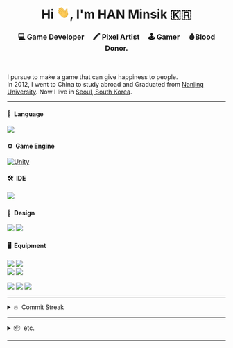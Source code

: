 <h1 align="center">Hi <img src="https://raw.githubusercontent.com/hanminsik/hanminsik/main/Hi.gif" width="30px">, I'm HAN Minsik 🇰🇷</h1>

<h3 align="center">💻 Game Developer &nbsp;  &nbsp; 🖍 Pixel Artist &nbsp;  &nbsp; 🕹 Gamer &nbsp;  &nbsp; 🩸Blood Donor.</h3>
<br>

I pursue to make a game that can give happiness to people.  
In 2012, I went to China to study abroad and Graduated from [Nanjing University](https://www.nju.edu.cn/EN/wbout/main.htm).
Now I live in [Seoul, South Korea](https://www.google.com/maps/place/Seoul,+South+Korea/@34.1637948,97.7937369,3.19z/data=!4m5!3m4!1s0x357ca2012d5c39cf:0x7e11eca1405bf29b!8m2!3d37.566535!4d126.9779692?hl=en).
<br>

---

#### 🚀 &nbsp;Language
[<img src="https://img.shields.io/badge/C&thinsp;%23-7F00FF?style=for-the-badge&logo=.net&logoColor=white?"/>](https://docs.microsoft.com/en-us/dotnet/csharp/)

#### ⚙️ &nbsp;Game Engine

[<img alt="Unity" src="https://img.shields.io/badge/unity%20-%23000000.svg?&style=for-the-badge&logo=unity&logoColor=white"/>](https://unity.com/)

#### 🛠 &nbsp;IDE
[<img src="https://img.shields.io/badge/Rider-000000?&style=for-the-badge&logo=rider&logoColor=white"/>](https://www.jetbrains.com/rider/)

#### 🎨 &nbsp;Design
[<img src="https://img.shields.io/badge/Aseprite-7D929E?&style=for-the-badge&logo=aseprite&logoColor=white"/>](https://www.aseprite.org/) [<img src="https://img.shields.io/badge/photoshop%20-%2331A8FF.svg?&style=for-the-badge&logo=adobe%20photoshop&logoColor=white"/>](https://www.adobe.com/products/photoshop.html)

#### 🖥️ &nbsp;Equipment
[<img src="https://img.shields.io/badge/Apple-Mac_Mini_2018-999999?style=for-the-badge&logo=apple&logoColor=white"/>](https://www.theverge.com/2018/11/16/18097117/apple-mac-mini-2018-review-upgrade-faster-more-powerful-features-price) [<img src="https://img.shields.io/badge/Windows-AMD_RYZEN_3-0078D6?style=for-the-badge&logo=windows&logoColor=white"/>](https://www.amd.com/en/products/apu/amd-ryzen-3-3200g)<br> [<img src="https://img.shields.io/badge/Android-Galaxy_Note_10-1428A0?style=for-the-badge&logo=android&logoColor=white"/>](https://www.samsung.com/us/mobile/galaxy-note10/) [<img src="https://img.shields.io/badge/Tab_A_10.1-1428A0?style=for-the-badge&logo=android&logoColor=white"/>](https://www.samsung.com/us/mobile/tablets/galaxy-tab-a/galaxy-tab-a-10-1-2019-64gb-black-wi-fi-sm-t510nzkfxar/)<br>


[<img src="https://img.shields.io/badge/Bose_QC35_||-000000?style=for-the-badge&logo=bose&logoColor=white"/>](https://www.bose.com/en_us/products/headphones/over_ear_headphones/quietcomfort-35-wireless-ii.html#v=qc35_ii_silver) [<img src="https://img.shields.io/badge/Logitech_G102-00B8FC?style=for-the-badge&logo=logitech&logoColor=white"/>](https://www.logitechg.com/en-in/products/gaming-mice/g102-lightsync-rgb-gaming-mouse.910-005803.html) [<img src="https://img.shields.io/badge/Keychron_K1-000000?style=for-the-badge&logo=keras&logoColor=white"/>](https://www.keychron.com/products/keychron-k1-wireless-mechanical-keyboard)


---
<details>
    <summary> 🔥 &nbsp;Commit Streak</summary>

<br>

<img align="center" src="https://github-readme-streak-stats.herokuapp.com/?user=hanminsik&count_private=true&theme=radical" alt="hanminsik" />

<br>
<br>

<!--START_SECTION:waka-->
```text
No Activity tracked this Week
```
<!--END_SECTION:waka-->

</details>

---

<details>
    <summary> 📦 &nbsp;etc.</summary>

<br>

- Former Republic of Korea Army [K263 Anti-Aircraft Vehicles](https://raw.githubusercontent.com/hanminsik/hanminsik/main/k263.jpg) Driver.
- Member of [Mensa](https://www.mensa.org/mensa/about-us) Korea

</details>

---

